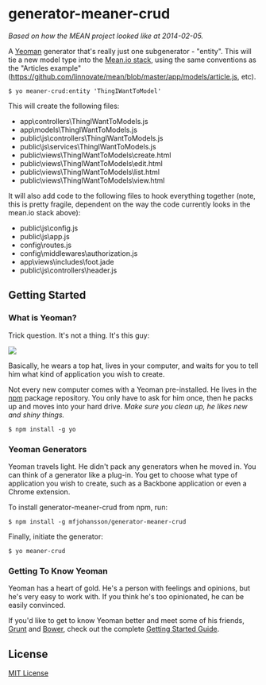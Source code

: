 # generator-meaner-crud

_Based on how the MEAN project looked like at 2014-02-05._

A [Yeoman](http://yeoman.io) generator that's really just one subgenerator - "entity".  This will tie a new model type into the [Mean.io stack](https://github.com/linnovate/mean), using the same conventions as the "Articles example" (https://github.com/linnovate/mean/blob/master/app/models/article.js, etc).

```
$ yo meaner-crud:entity 'ThingIWantToModel'
```

This will create the following files:

- app\controllers\ThingIWantToModels.js
- app\models\ThingIWantToModels.js
- public\js\controllers\ThingIWantToModels.js
- public\js\services\ThingIWantToModels.js
- public\views\ThingIWantToModels\create.html
- public\views\ThingIWantToModels\edit.html
- public\views\ThingIWantToModels\list.html
- public\views\ThingIWantToModels\view.html

It will also add code to the following files to hook everything together (note, this is pretty fragile, dependent on the way the code currently looks in the mean.io stack above):

- public\js\config.js
- public\js\app.js
- config\routes.js
- config\middlewares\authorization.js
- app\views\includes\foot.jade
- public\js\controllers\header.js

## Getting Started

### What is Yeoman?

Trick question. It's not a thing. It's this guy:

![](http://i.imgur.com/JHaAlBJ.png)

Basically, he wears a top hat, lives in your computer, and waits for you to tell him what kind of application you wish to create.

Not every new computer comes with a Yeoman pre-installed. He lives in the [npm](https://npmjs.org) package repository. You only have to ask for him once, then he packs up and moves into your hard drive. *Make sure you clean up, he likes new and shiny things.*

```
$ npm install -g yo
```

### Yeoman Generators

Yeoman travels light. He didn't pack any generators when he moved in. You can think of a generator like a plug-in. You get to choose what type of application you wish to create, such as a Backbone application or even a Chrome extension.

To install generator-meaner-crud from npm, run:

```
$ npm install -g mfjohansson/generator-meaner-crud
```

Finally, initiate the generator:

```
$ yo meaner-crud
```

### Getting To Know Yeoman

Yeoman has a heart of gold. He's a person with feelings and opinions, but he's very easy to work with. If you think he's too opinionated, he can be easily convinced.

If you'd like to get to know Yeoman better and meet some of his friends, [Grunt](http://gruntjs.com) and [Bower](http://bower.io), check out the complete [Getting Started Guide](https://github.com/yeoman/yeoman/wiki/Getting-Started).


## License

[MIT License](http://en.wikipedia.org/wiki/MIT_License)

